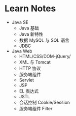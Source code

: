 # Learn Notes

- Java SE
  - Java 基础
  - Java 新特性
  - 数据 MySQL 与 SQL 语言
  - JDBC
- Java Web
  - HTML/CSS/DOM-jQuery/
  - XML 与 Tomcat
  - HTTP 协议
  - 服务端组件
  - Servlet
  - JSP
  - EL 表达式
  - JSTL
  - 会话控制 Cookie/Session
  - 服务端组件 Filter